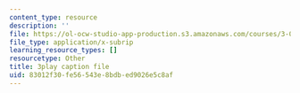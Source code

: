 ```yaml
---
content_type: resource
description: ''
file: https://ol-ocw-studio-app-production.s3.amazonaws.com/courses/3-091sc-introduction-to-solid-state-chemistry-fall-2010/83012f30fe56543e8bdbed9026e5c8af_xEnYH0KNkfA.vtt
file_type: application/x-subrip
learning_resource_types: []
resourcetype: Other
title: 3play caption file
uid: 83012f30-fe56-543e-8bdb-ed9026e5c8af
---
```

